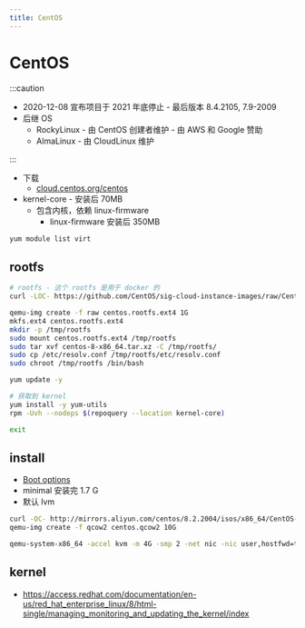 ```yaml
---
title: CentOS
---
```


# CentOS

:::caution

- 2020-12-08 宣布项目于 2021 年底停止 - 最后版本 8.4.2105, 7.9-2009
- 后继 OS
  - RockyLinux - 由 CentOS 创建者维护 - 由 AWS 和 Google 赞助
  - AlmaLinux - 由 CloudLinux 维护

:::

- 下载
  - [cloud.centos.org/centos](https://cloud.centos.org/centos)
- kernel-core - 安装后 70MB
  - 包含内核，依赖 linux-firmware
    - linux-firmware 安装后 350MB

```bash
yum module list virt
```

## rootfs

```bash
# rootfs - 这个 rootfs 是用于 docker 的
curl -LOC- https://github.com/CentOS/sig-cloud-instance-images/raw/CentOS-8-x86_64/docker/centos-8-x86_64.tar.xz

qemu-img create -f raw centos.rootfs.ext4 1G
mkfs.ext4 centos.rootfs.ext4
mkdir -p /tmp/rootfs
sudo mount centos.rootfs.ext4 /tmp/rootfs
sudo tar xvf centos-8-x86_64.tar.xz -C /tmp/rootfs/
sudo cp /etc/resolv.conf /tmp/rootfs/etc/resolv.conf
sudo chroot /tmp/rootfs /bin/bash

yum update -y

# 获取到 kernel
yum install -y yum-utils
rpm -Uvh --nodeps $(repoquery --location kernel-core)

exit

```

## install

- [Boot options](https://docs.centos.org/en-US/8-docs/advanced-install/assembly_kickstart-and-advanced-boot-options/)
- minimal 安装完 1.7 G
- 默认 lvm

```bash
curl -OC- http://mirrors.aliyun.com/centos/8.2.2004/isos/x86_64/CentOS-8.2.2004-x86_64-minimal.iso
qemu-img create -f qcow2 centos.qcow2 10G

qemu-system-x86_64 -accel kvm -m 4G -smp 2 -net nic -nic user,hostfwd=tcp::2222-:22 -drive file=centos.qcow2,if=virtio -serial stdio -vnc :10
```

## kernel

- https://access.redhat.com/documentation/en-us/red_hat_enterprise_linux/8/html-single/managing_monitoring_and_updating_the_kernel/index
